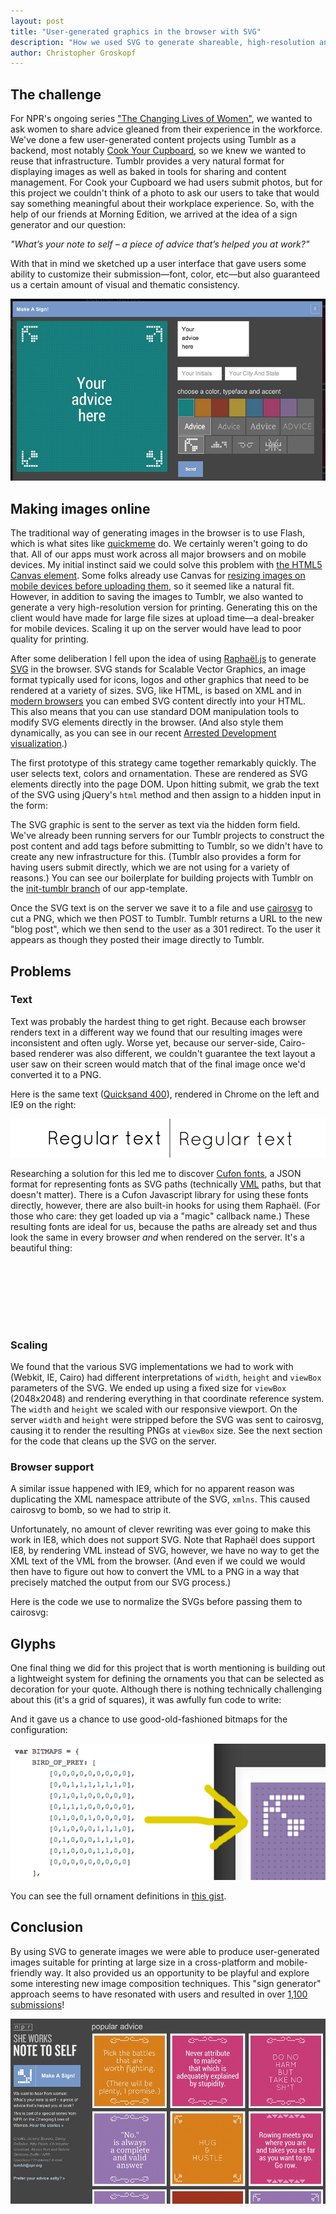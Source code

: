 ```yaml
---
layout: post
title: "User-generated graphics in the browser with SVG"
description: "How we used SVG to generate shareable, high-resolution and print-friendly graphics directly in our user's browsers."
author: Christopher Groskopf
---
```


## The challenge

For NPR's ongoing series ["The Changing Lives of Women"](http://www.npr.org/series/177622347/the-changing-lives-of-women), we wanted to ask women to share advice gleaned from their experience in the workforce. We've done a few user-generated content projects using Tumblr as a backend, most notably [Cook Your Cupboard](http://cookyourcupboard.tumblr.com), so we knew we wanted to reuse that infrastructure. Tumblr provides a very natural format for displaying images as well as baked in tools for sharing and content management. For Cook your Cupboard we had users submit photos, but for this project we couldn't think of a photo to ask our users to take that would say something meaningful about their workplace experience. So, with the help of our friends at Morning Edition, we arrived at the idea of a sign generator and our question: 

*"What’s your note to self – a piece of advice that’s helped you at work?"*


With that in mind we sketched up a user interface that gave users some ability to customize their submission&mdash;font, color, etc&mdash;but also guaranteed us a certain amount of visual and thematic consistency.

<img src="/img/posts/she-works-editor.jpg" />

## Making images online

The traditional way of generating images in the browser is to use Flash, which is what sites like [quickmeme](http://www.quickmeme.com/make/caption/#id=190021979&name=Insanity+puppy&topic=Cute) do. We certainly weren't going to do that. All of our apps must work across all major browsers and on mobile devices. My initial instinct said we could solve this problem with [the HTML5 Canvas element](http://en.wikipedia.org/wiki/Canvas_element). Some folks already use Canvas for [resizing images on mobile devices before uploading them](https://github.com/gokercebeci/canvasResize), so it seemed like a natural fit. However, in addition to saving the images to Tumblr, we also wanted to generate a very high-resolution version for printing. Generating this on the client would have made for large file sizes at upload time&mdash;a deal-breaker for mobile devices. Scaling it up on the server would have lead to poor quality for printing.

After some deliberation I fell upon the idea of using [Raphaël.js](http://raphaeljs.com/) to generate [SVG](http://en.wikipedia.org/wiki/Scalable_Vector_Graphics) in the browser. SVG stands for Scalable Vector Graphics, an image format typically used for icons, logos and other graphics that need to be rendered at a variety of sizes. SVG, like HTML, is based on XML and in [modern browsers](http://caniuse.com/svg) you can embed SVG content directly into your HTML. This also means that you can use standard DOM manipulation tools to modify SVG elements directly in the browser. (And also style them dynamically, as you can see in our recent [Arrested Development visualization](http://apps.npr.org/arrested-development/).)

The first prototype of this strategy came together remarkably quickly. The user selects text, colors and ornamentation. These are rendered as SVG elements directly into the page DOM. Upon hitting submit, we grab the text of the SVG using jQuery's `html` method and then assign to a hidden input in the form:

<script src="https://gist.github.com/onyxfish/5615173.js"> </script>

The SVG graphic is sent to the server as text via the hidden form field. We've already been running servers for our Tumblr projects to construct the post content and add tags before submitting to Tumblr, so we didn't have to create any new infrastructure for this. (Tumblr also provides a form for having users submit directly, which we are not using for a variety of reasons.) You can see our boilerplate for building projects with Tumblr on the [init-tumblr branch](https://github.com/nprapps/app-template/tree/init-tumblr) of our app-template.

Once the SVG text is on the server we save it to a file and use [cairosvg](http://cairosvg.org/) to cut a PNG, which we then POST to Tumblr. Tumblr returns a URL to the new "blog post", which we then send to the user as a 301 redirect. To the user it appears as though they posted their image directly to Tumblr.

## Problems

### Text

Text was probably the hardest thing to get right. Because each browser renders text in a different way we found that our resulting images were inconsistent and often ugly. Worse yet, because our server-side, Cairo-based renderer was also different, we couldn't guarantee the text layout a user saw on their screen would match that of the final image once we'd converted it to a PNG.

Here is the same text ([Quicksand 400](http://www.google.com/fonts/#QuickUsePlace:quickUse/Family:Quicksand)), rendered in Chrome on the left and IE9 on the right:

<img src="/img/posts/text_chrome_ie9.png" />

Researching a solution for this led me to discover [Cufon fonts](https://github.com/sorccu/cufon/wiki/About), a JSON format for representing fonts as SVG paths (technically [VML](http://en.wikipedia.org/wiki/Vector_Markup_Language) paths, but that doesn't matter). There is a Cufon Javascript library for using these fonts directly, however, there are also built-in hooks for using them Raphaël. (For those who care: they get loaded up via a "magic" callback name.) These resulting fonts are ideal for us, because the paths are already set and thus look the same in every browser *and* when rendered on the server. It's a beautiful thing:

<script type="text/javascript" src="http://apps.npr.org/changing-lives/js/lib/jquery-1.8.3.js"> </script>

<script type="text/javascript" src="http://apps.npr.org/changing-lives/js/lib/raphael.js"> </script>

<script type="text/javascript" src="http://apps.npr.org/changing-lives/js/Snippet_400.font.js"> </script>

<div id="cufon-example" style="width: 100%; height: 100px;"> </div>

<script type="text/javascript">
    $(function() {
        var width = $('.entry').width();

        var paper = Raphael('cufon-example', width, 100, function() {
            var snippet_font = this.getFont('Snippet');
            var text_path = this.print(0, 50, 'Cufon fonts', snippet_font, 50); 

            var bbox = text_path.getBBox();
            text_path.translate((width / 2) - (bbox.width / 2), 0);
        });
    });
</script>

### Scaling

We found that the various SVG implementations we had to work with (Webkit, IE, Cairo) had different interpretations of `width`, `height` and `viewBox` parameters of the SVG. We ended up using a fixed size for `viewBox` (2048x2048) and rendering everything in that coordinate reference system. The `width` and `height` we scaled with our responsive viewport. On the server `width` and `height` were stripped before the SVG was sent to cairosvg, causing it to render the resulting PNGs at `viewBox` size. See the next section for the code that cleans up the SVG on the server.

### Browser support

A similar issue happened with IE9, which for no apparent reason was duplicating the XML namespace attribute of the SVG, `xmlns`. This caused cairosvg to bomb, so we had to strip it.

Unfortunately, no amount of clever rewriting was ever going to make this work in IE8, which does not support SVG. Note that Raphaël does support IE8, by rendering VML instead of SVG, however, we have no way to get the XML text of the VML from the browser. (And even if we could we would then have to figure out how to convert the VML to a PNG in a way that precisely matched the output from our SVG process.)

Here is the code we use to normalize the SVGs before passing them to cairosvg:

<script src="https://gist.github.com/onyxfish/5615894.js"> </script> 

## Glyphs

One final thing we did for this project that is worth mentioning is building out a lightweight system for defining the ornaments you that can be selected as decoration for your quote. Although there is nothing technically challenging about this (it's a grid of squares), it was awfully fun code to write:

<script src="https://gist.github.com/onyxfish/5686884.js"> </script>

And it gave us a chance to use good-old-fashioned bitmaps for the configuration:

<img src="/img/posts/she-works-glyphs.png" />

You can see the full ornament definitions in [this gist](https://gist.github.com/onyxfish/5686902).

## Conclusion

By using SVG to generate images we were able to produce user-generated images suitable for printing at large size in a cross-platform and mobile-friendly way. It also provided us an opportunity to be playful and explore some interesting new image composition techniques. This "sign generator" approach seems to have resonated with users and resulted in over <a href="http://she-works.tumblr.com">1,100 submissions</a>!

<a href="http://she-works.tumblr.com/"><img src="/img/posts/she-works-grid.jpg" /></a>
